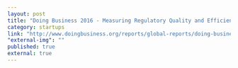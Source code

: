 ```yaml
---
layout: post
title: "Doing Business 2016 - Measuring Regulatory Quality and Efficiency - World Bank Group"
category: startups
link: "http://www.doingbusiness.org/reports/global-reports/doing-business-2016"
"external-img": ""
published: true
external: true
---
```

<p>
</p>